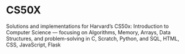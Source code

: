 # CS50X
Solutions and implementations for Harvard’s CS50x: Introduction to Computer Science — focusing on Algorithms, Memory, Arrays, Data Structures, and problem-solving in C, Scratch, Python, and SQL, HTML, CSS, JavaScript, Flask
